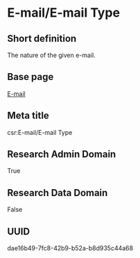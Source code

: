 # E-mail/E-mail Type
## Short definition
The nature of the given e-mail.
## Base page
[E-mail](../Objects/E-mail.md)
## Meta title
csr:E-mail/E-mail Type
## Research Admin Domain
True
## Research Data Domain
False
## UUID
dae16b49-7fc8-42b9-b52a-b8d935c44a68
